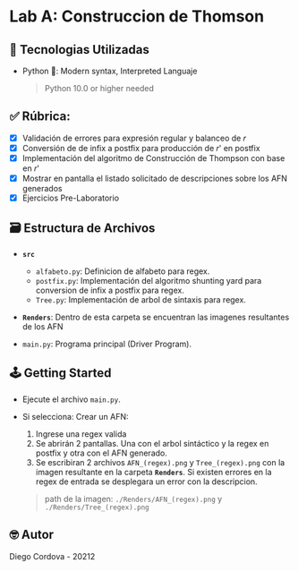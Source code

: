 # Lab A: Construccion de Thomson

## 📡 Tecnologias Utilizadas
- Python 🐍: Modern syntax, Interpreted Languaje
  > Python 10.0 or higher needed

## ✅ Rúbrica:

  - [x] Validación de errores para expresión regular y balanceo de 𝑟
  - [x] Conversión de de infix a postfix para producción de 𝑟' en postfix
  - [x] Implementación del algoritmo de Construcción de Thompson con base en 𝑟'    
  - [x] Mostrar en pantalla el listado solicitado de descripciones sobre los AFN generados
  - [x] Ejercicios Pre-Laboratorio

## 🗃️ Estructura de Archivos

- **`src`**

  - `alfabeto.py`: Definicion de alfabeto para regex.
  - `postfix.py`: Implementación del algoritmo shunting yard para conversion de infix a postfix para regex.
  - `Tree.py`: Implementación de arbol de sintaxis para regex.

- **`Renders`**: Dentro de esta carpeta se encuentran las imagenes resultantes de los AFN

- `main.py`: Programa principal (Driver Program).

## 🕹️ Getting Started

- Ejecute el archivo `main.py`.

- Si selecciona: Crear un AFN:
  1. Ingrese una regex valida
  2. Se abrirán 2 pantallas. Una con el arbol sintáctico y la regex en postfix y otra con el AFN generado.
  3. Se escribiran 2 archivos `AFN_(regex).png` y `Tree_(regex).png` con la imagen resultante en la  carpeta **`Renders`**. Si existen errores en la regex de entrada se desplegara un error con la descripcion.
    > path de la imagen: `./Renders/AFN_(regex).png` y `./Renders/Tree_(regex).png`

## 🤓 Autor

Diego Cordova - 20212
